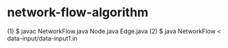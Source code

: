 # network-flow-algorithm





(1) $ javac NetworkFlow.java Node.java Edge.java
(2) $ java NetworkFlow < data-input/data-input1.in